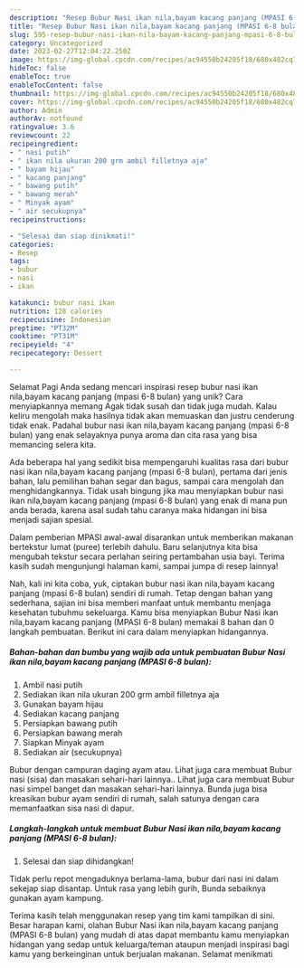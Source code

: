 ```yaml
---
description: "Resep Bubur Nasi ikan nila,bayam kacang panjang (MPASI 6-8 bulan) yang Enak, Sempurna"
title: "Resep Bubur Nasi ikan nila,bayam kacang panjang (MPASI 6-8 bulan) yang Enak, Sempurna"
slug: 595-resep-bubur-nasi-ikan-nila-bayam-kacang-panjang-mpasi-6-8-bulan-yang-enak-sempurna
category: Uncategorized
date: 2023-02-27T12:04:22.250Z
image: https://img-global.cpcdn.com/recipes/ac94550b24205f18/680x482cq70/bubur-nasi-ikan-nilabayam-kacang-panjang-mpasi-6-8-bulan-foto-resep-utama.jpg
hideToc: false
enableToc: true
enableTocContent: false
thumbnail: https://img-global.cpcdn.com/recipes/ac94550b24205f18/680x482cq70/bubur-nasi-ikan-nilabayam-kacang-panjang-mpasi-6-8-bulan-foto-resep-utama.jpg
cover: https://img-global.cpcdn.com/recipes/ac94550b24205f18/680x482cq70/bubur-nasi-ikan-nilabayam-kacang-panjang-mpasi-6-8-bulan-foto-resep-utama.jpg
author: Admin
authorAv: notfound
ratingvalue: 3.6
reviewcount: 22
recipeingredient:
- " nasi putih"
- " ikan nila ukuran 200 grm ambil filletnya aja"
- " bayam hijau"
- " kacang panjang"
- " bawang putih"
- " bawang merah"
- " Minyak ayam"
- " air secukupnya"
recipeinstructions:

- "Selesai dan siap dinikmati!"
categories:
- Resep
tags:
- bubur
- nasi
- ikan

katakunci: bubur nasi ikan 
nutrition: 128 calories
recipecuisine: Indonesian
preptime: "PT32M"
cooktime: "PT31M"
recipeyield: "4"
recipecategory: Dessert

---
```



Selamat Pagi Anda sedang mencari inspirasi resep bubur nasi ikan nila,bayam kacang panjang (mpasi 6-8 bulan) yang unik? Cara menyiapkannya memang Agak tidak susah dan tidak juga mudah. Kalau keliru mengolah maka hasilnya tidak akan memuaskan dan justru cenderung tidak enak. Padahal bubur nasi ikan nila,bayam kacang panjang (mpasi 6-8 bulan) yang enak selayaknya punya aroma dan cita rasa yang bisa memancing selera kita.


Ada beberapa hal yang sedikit bisa mempengaruhi kualitas rasa dari bubur nasi ikan nila,bayam kacang panjang (mpasi 6-8 bulan), pertama dari jenis bahan, lalu pemilihan bahan segar dan bagus, sampai cara mengolah dan menghidangkannya. Tidak usah bingung jika mau menyiapkan bubur nasi ikan nila,bayam kacang panjang (mpasi 6-8 bulan) yang enak di mana pun anda berada, karena asal sudah tahu caranya maka hidangan ini bisa menjadi sajian spesial.

Dalam pemberian MPASI awal-awal disarankan untuk memberikan makanan bertekstur lumat (puree) terlebih dahulu. Baru selanjutnya kita bisa mengubah tekstur secara perlahan seiring pertambahan usia bayi. Terima kasih sudah mengunjungi halaman kami, sampai jumpa di resep lainnya!


Nah, kali ini kita coba, yuk, ciptakan bubur nasi ikan nila,bayam kacang panjang (mpasi 6-8 bulan) sendiri di rumah. Tetap dengan bahan yang sederhana, sajian ini bisa memberi manfaat untuk membantu menjaga kesehatan tubuhmu sekeluarga. Kamu bisa menyiapkan Bubur Nasi ikan nila,bayam kacang panjang (MPASI 6-8 bulan) memakai 8 bahan dan 0 langkah pembuatan. Berikut ini cara dalam menyiapkan hidangannya.

<!--inarticleads1-->

##### Bahan-bahan dan bumbu yang wajib ada untuk pembuatan Bubur Nasi ikan nila,bayam kacang panjang (MPASI 6-8 bulan):

1. Ambil  nasi putih
1. Sediakan  ikan nila ukuran 200 grm ambil filletnya aja
1. Gunakan  bayam hijau
1. Sediakan  kacang panjang
1. Persiapkan  bawang putih
1. Persiapkan  bawang merah
1. Siapkan  Minyak ayam
1. Sediakan  air (secukupnya)


Bubur dengan campuran daging ayam atau. Lihat juga cara membuat Bubur nasi (sisa) dan masakan sehari-hari lainnya.. Lihat juga cara membuat Bubur nasi simpel banget dan masakan sehari-hari lainnya. Bunda juga bisa kreasikan bubur ayam sendiri di rumah, salah satunya dengan cara memanfaatkan sisa nasi di dapur. 

<!--inarticleads2-->

##### Langkah-langkah untuk membuat Bubur Nasi ikan nila,bayam kacang panjang (MPASI 6-8 bulan):


1. Selesai dan siap dihidangkan!

Tidak perlu repot mengaduknya berlama-lama, bubur dari nasi ini dalam sekejap siap disantap. Untuk rasa yang lebih gurih, Bunda sebaiknya gunakan ayam kampung. 

Terima kasih telah menggunakan resep yang tim kami tampilkan di sini. Besar harapan kami, olahan Bubur Nasi ikan nila,bayam kacang panjang (MPASI 6-8 bulan) yang mudah di atas dapat membantu kamu menyiapkan hidangan yang sedap untuk keluarga/teman ataupun menjadi inspirasi bagi kamu yang berkeinginan untuk berjualan makanan. Selamat menikmati

